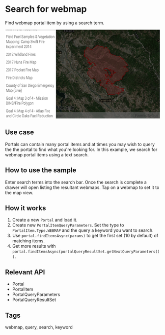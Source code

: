 # Search for webmap

Find webmap portal item by using a search term.

![Search for webmap App](search-for-webmap.png)

## Use case

Portals can contain many portal items and at times you may wish to query
the the portal to find what you're looking for. In this example, we
search for webmap portal items using a text search.

## How to use the sample

Enter search terms into the search bar. Once the search is complete a
drawer will open listing the resultant webmaps. Tap on a webmap to set
it to the map view.

## How it works

1. Create a new `Portal` and load it.
2. Create new `PortalItemQueryParameters`. Set the type to
   `PortalItem.Type.WEBMAP` and the query a keyword you want to search.
3. Use `portal.findItemsAsync(params)` to get the first set (10 by
   default) of matching items.
4. Get more results with
   `portal.findItemsAsync(portalQueryResultSet.getNextQueryParameters())`.


## Relevant API

* Portal
* PortalItem
* PortalQueryParameters
* PortalQueryResultSet

## Tags

webmap, query, search, keyword
